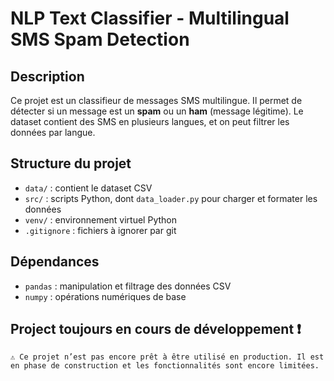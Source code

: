 # NLP Text Classifier - Multilingual SMS Spam Detection

## Description
Ce projet est un classifieur de messages SMS multilingue. Il permet de détecter si un message est un **spam** ou un **ham** (message légitime). Le dataset contient des SMS en plusieurs langues, et on peut filtrer les données par langue.

## Structure du projet
- `data/` : contient le dataset CSV
- `src/` : scripts Python, dont `data_loader.py` pour charger et formater les données
- `venv/` : environnement virtuel Python
- `.gitignore` : fichiers à ignorer par git

## Dépendances
- `pandas` : manipulation et filtrage des données CSV
- `numpy` : opérations numériques de base

## Project toujours en cours de développement ❗
    ⚠️ Ce projet n’est pas encore prêt à être utilisé en production. Il est en phase de construction et les fonctionnalités sont encore limitées.


